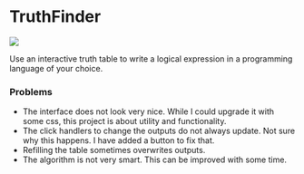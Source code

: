 # TruthFinder

<img src="https://i.imgur.com/nKhfmtp.png"></img>

Use an interactive truth table to write a logical expression in a programming language of your choice.

### Problems

- The interface does not look very nice. While I could upgrade it with some css, this project is about utility and functionality.
- The click handlers to change the outputs do not always update. Not sure why this happens. I have added a button to fix that.
- Refilling the table sometimes overwrites outputs.
- The algorithm is not very smart. This can be improved with some time.
